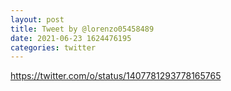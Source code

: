 ```yaml
--- 
layout: post 
title: Tweet by @lorenzo05458489 
date: 2021-06-23 1624476195 
categories: twitter 
--- 
```

https://twitter.com/o/status/1407781293778165765